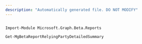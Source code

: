 ```yaml
---
description: "Automatically generated file. DO NOT MODIFY"
---
```


```powershellv2

Import-Module Microsoft.Graph.Beta.Reports

Get-MgBetaReportRelyingPartyDetailedSummary

```